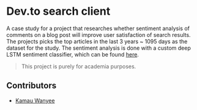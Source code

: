 # Dev.to search client

A case study for a project that researches whether sentiment analysis of comments on a blog post will improve user satisfaction of search results.
The projects picks the top articles in the last 3 years ~ 1095 days as the dataset for the study. The sentiment analysis is done with a custom deep LSTM sentiment classifier, which can be found [here](https://github.com/steekam/sentiment-deep-lstm).

> This project is purely for academia purposes.

## Contributors
- [Kamau Wanyee](https://github.com/steekam)

